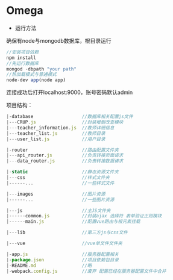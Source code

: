 # Omega

-   运行方法

确保有node与mongodb数据库，根目录运行

```javascript
//安装项目依赖
npm install
//先运行数据库
mongod -dbpath "your path"
//热加载模式与普通模式
node-dev app(node app)
```

连接成功后打开localhost:9000，账号密码默认admin



项目结构：

```javascript
|-database 					//数据库相关配置js文件
|---CRUP.js					//封装增删改查模块
|---teacher_information.js	//教师详细信息
|---teacher_list.js			//教师目录
|---user_list.js			//用户目录

|-router 					//路由配置文件夹
|---api_router.js			//负责转接页面请求
|---data_router.js			//负责转接数据请求

|-static					//静态资源文件夹
|---css						//样式文件夹
|------...					//一些样式文件

|---images					//图片资源
|------...					//一些图片资源

|---js						//主JS文件夹
|------common.js			//封装ajax 选择符 表单验证正则模块
|------main.js				//配置vue路由与根元素挂载

|---lib						//第三方js与css文件

|---vue						//vue单文件文件夹

|-app.js					//服务器配置相关
|-package.json				//项目依赖包目录
|-README.md					//略
|-webpack.config.js			//废弃 配置已经在服务器配置文件中合并
```




